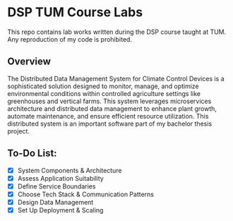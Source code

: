 # DSP TUM Course Labs

This repo contains lab works written during the DSP course taught at TUM. Any reproduction of my code is prohibited.

## Overview

The Distributed Data Management System for Climate Control Devices is a sophisticated solution designed to monitor, manage, and optimize environmental conditions within controlled agriculture settings like greenhouses and vertical farms. This system leverages microservices architecture and distributed data management to enhance plant growth, automate maintenance, and ensure efficient resource utilization. This distributed system is an important software part of my bachelor thesis project.

## To-Do List:

- [x] System Components & Architecture
- [x] Assess Application Suitability
- [x] Define Service Boundaries
- [x] Choose Tech Stack & Communication Patterns
- [x] Design Data Management
- [x] Set Up Deployment & Scaling
